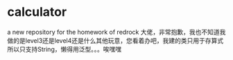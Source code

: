 # calculator
a new repository for the homework of redrock
大佬，非常抱歉，我也不知道我做的是level3还是level4还是什么其他玩意，您看着办吧，我建的类只用于存算式所以只支持String，懒得用泛型。。。唉嘿嘿
